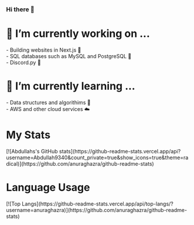 ### Hi there 👋

<!--
**Abdullah9340/Abdullah9340** is a ✨ _special_ ✨ repository because its `README.md` (this file) appears on your GitHub profile.

Here are some ideas to get you started:

- 🔭 I’m currently working on ...
- 🌱 I’m currently learning ...
- 👯 I’m looking to collaborate on ...
- 🤔 I’m looking for help with ...
- 💬 Ask me about ...
- 📫 How to reach me: ...
- 😄 Pronouns: ...
- ⚡ Fun fact: ...
-->

<h1>🔭 I’m currently working on ...</h1>
- Building websites in Next.js 🔨 <br />
- SQL databases such as MySQL and PostgreSQL 🧬 <br />
- Discord.py 🤖 <br />

<h1>🌱 I’m currently learning ... </h1>
- Data structures and algorithims 📰 <br />
- AWS and other cloud services ☁️ <br />

<h1>My Stats</h1>
[![Abdullahs's GitHub stats](https://github-readme-stats.vercel.app/api?username=Abdullah9340&count_private=true&show_icons=true&theme=radical)](https://github.com/anuraghazra/github-readme-stats)

<h1>Language Usage</h1>
[![Top Langs](https://github-readme-stats.vercel.app/api/top-langs/?username=anuraghazra)](https://github.com/anuraghazra/github-readme-stats)
